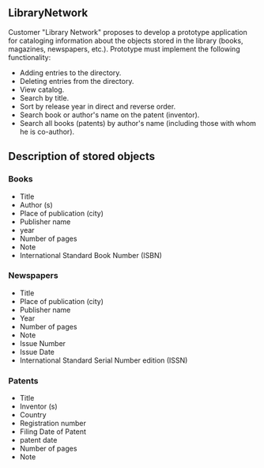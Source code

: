 LibraryNetwork
--------------
Customer "Library Network" proposes to develop a prototype application for cataloging information about the objects stored in the library (books, magazines, newspapers, etc.).
Prototype must implement the following functionality:  
- Adding entries to the directory.
- Deleting entries from the directory.
- View catalog.
- Search by title.
- Sort by release year in direct and reverse order.
- Search book or author's name on the patent (inventor).
- Search all books (patents) by author's name (including those with whom he is co-author).

Description of stored objects
-----------------------------
### Books
- Title
- Author (s)
- Place of publication (city)
- Publisher name
- year
- Number of pages
- Note
- International Standard Book Number (ISBN)

### Newspapers
- Title
- Place of publication (city)
- Publisher name
- Year
- Number of pages
- Note
- Issue Number
- Issue Date
- International Standard Serial Number edition (ISSN)

### Patents
- Title
- Inventor (s)
- Country
- Registration number
- Filing Date of Patent
- patent date
- Number of pages
- Note